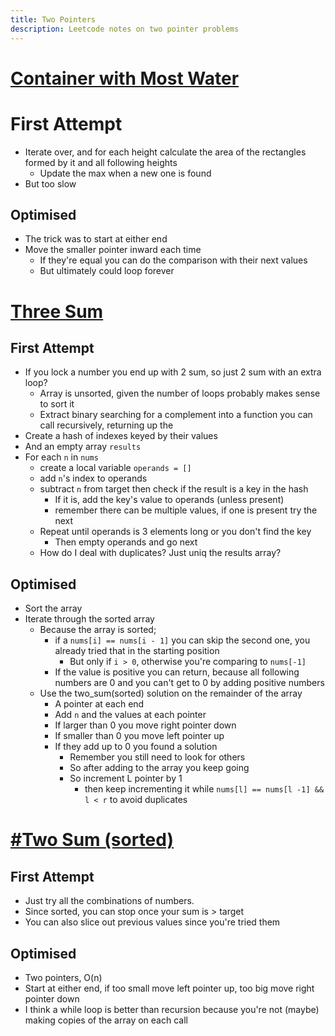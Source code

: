 ```yaml
---
title: Two Pointers
description: Leetcode notes on two pointer problems
---
```


# [Container with Most Water](https://leetcode.com/problems/container-with-most-water/)

# First Attempt

- Iterate over, and for each height calculate the area of the rectangles formed by it and all following heights
  - Update the max when a new one is found
- But too slow

## Optimised

- The trick was to start at either end
- Move the smaller pointer inward each time
  - If they're equal you can do the comparison with their next values
  - But ultimately could loop forever

# [Three Sum](https://leetcode.com/problems/3sum/description/)

## First Attempt

- If you lock a number you end up with 2 sum, so just 2 sum with an extra loop?
  - Array is unsorted, given the number of loops probably makes sense to sort it
  - Extract binary searching for a complement into a function you can call recursively, returning up the
- Create a hash of indexes keyed by their values
- And an empty array `results`
- For each `n` in `nums`
  - create a local variable `operands = []`
  - add `n`'s index to operands
  - subtract `n` from target then check if the result is a key in the hash
    - If it is, add the key's value to operands (unless present)
    - remember there can be multiple values, if one is present try the next
  - Repeat until operands is 3 elements long or you don't find the key
    - Then empty operands and go next
  - How do I deal with duplicates? Just uniq the results array?

## Optimised

- Sort the array
- Iterate through the sorted array
  - Because the array is sorted;
    - if a `nums[i] == nums[i - 1]` you can skip the second one, you already tried that in the starting position
      - But only if `i > 0`, otherwise you're comparing to `nums[-1]`
    - If the value is positive you can return, because all following numbers are 0 and you can't get to 0 by adding positive numbers
  - Use the two_sum(sorted) solution on the remainder of the array
    - A pointer at each end
    - Add `n` and the values at each pointer
    - If larger than 0 you move right pointer down
    - If smaller than 0 you move left pointer up
    - If they add up to 0 you found a solution
      - Remember you still need to look for others
      - So after adding to the array you keep going
      - So increment L pointer by 1
        - then keep incrementing it while `nums[l] == nums[l -1] && l < r` to avoid duplicates

# [#Two Sum (sorted)](https://leetcode.com/problems/two-sum-ii-input-array-is-sorted/description/)

## First Attempt

- Just try all the combinations of numbers.
- Since sorted, you can stop once your sum is > target
- You can also slice out previous values since you're tried them

## Optimised

- Two pointers, O(n)
- Start at either end, if too small move left pointer up, too big move right pointer down
- I think a while loop is better than recursion because you're not (maybe) making copies of the array on each call
